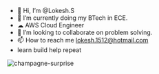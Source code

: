 - 👋 Hi, I’m @Lokesh.S
- 🌱 I’m currently doing my BTech in ECE.
- ☁  AWS Cloud Engineer
- 💞️ I’m looking to collaborate on problem solving.
- 📫 How to reach me lokesh.1512@hotmail.com
- learn build help repeat 

![champagne-surprise](https://user-images.githubusercontent.com/78685005/236497394-4afd7855-bdee-471f-980b-796ef0846e28.gif)

<!---![awsimg](https://user-images.githubusercontent.com/78685005/236497520-a2413e4a-47eb-4689-9bdf-daa2ee919dc2.png)--->
